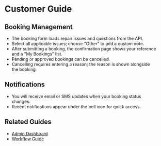 # Customer Guide

## Booking Management
- The booking form loads repair issues and questions from the API.
- Select all applicable issues; choose "Other" to add a custom note.
- After submitting a booking, the confirmation page shows your reference and a "My Bookings" list.
- Pending or approved bookings can be cancelled.
- Cancelling requires entering a reason; the reason is shown alongside the booking.

## Notifications
- You will receive email or SMS updates when your booking status changes.
- Recent notifications appear under the bell icon for quick access.

## Related Guides
- [Admin Dashboard](ADMIN_DASHBOARD.md)
- [Workflow Guide](../project/WORKFLOW_GUIDE.md)
